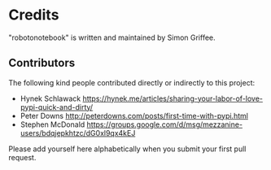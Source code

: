 Credits
=======

"robotonotebook" is written and maintained by Simon Griffee.


Contributors
------------

The following kind people contributed directly or indirectly to this project:

- Hynek Schlawack <https://hynek.me/articles/sharing-your-labor-of-love-pypi-quick-and-dirty/>
- Peter Downs <http://peterdowns.com/posts/first-time-with-pypi.html>
- Stephen McDonald <https://groups.google.com/d/msg/mezzanine-users/bdqjepkhtzc/dG0xl9qx4kEJ>

Please add yourself here alphabetically when you submit your first pull request.